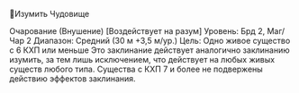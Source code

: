 
Изумить Чудовище

Очарование (Внушение) [Воздействует
на разум]
Уровень: Брд 2, Маг/Чар 2
Диапазон: Средний (30 м +3,5 м/ур.)
Цель: Одно живое существо с 6 КХП или
меньше
Это заклинание действует аналогично
заклинанию изумить, за тем лишь исключением, что действует на любых
живых существ любого типа. Существа
с КХП 7 и более не подвержены действию эффектов заклинания.